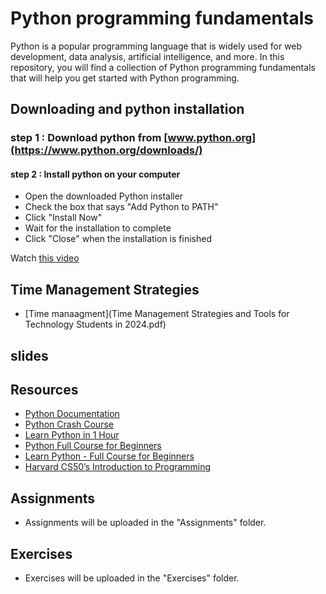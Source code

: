 # Python programming fundamentals

Python is a popular programming language that is widely used for web development, data analysis, artificial intelligence, and more. In this repository, you will find a collection of Python programming fundamentals that will help you get started with Python programming.

## Downloading and python installation

### step 1 : Download python from [www.python.org](https://www.python.org/downloads/)
#### step 2 : Install python on your computer
- Open the downloaded Python installer
- Check the box that says "Add Python to PATH"
- Click "Install Now"
- Wait for the installation to complete
- Click "Close" when the installation is finished
 
Watch [this video](https://www.youtube.com/watch?v=nU2Egc3Zx3Q)


## Time Management Strategies 

- [Time manaagment](Time Management Strategies and Tools for Technology Students in 2024.pdf)

## slides 

## Resources
- [Python Documentation](https://docs.python.org/3/)
- [Python Crash Course](https://www.python.org/about/gettingstarted/)
- [Learn Python in 1 Hour](https://www.youtube.com/watch?v=kqtD5dpn9C8)
- [Python Full Course for Beginners](https://www.youtube.com/watch?v=_uQrJ0TkZlc)
- [Learn Python - Full Course for Beginners ](https://www.youtube.com/watch?v=rfscVS0vtbw)
- [Harvard CS50’s Introduction to Programming](https://www.youtube.com/watch?v=nLRL_NcnK-4)

## Assignments
- Assignments will be uploaded in the "Assignments" folder.





## Exercises
- Exercises will be uploaded in the "Exercises" folder.






